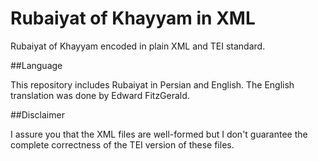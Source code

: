 # Rubaiyat of Khayyam in XML

Rubaiyat of Khayyam encoded in plain XML and TEI standard.

##Language

This repository includes Rubaiyat in Persian and English. The English translation was done by Edward FitzGerald.

##Disclaimer

I assure you that the XML files are well-formed but I don't guarantee the complete correctness of the TEI version of these files.
